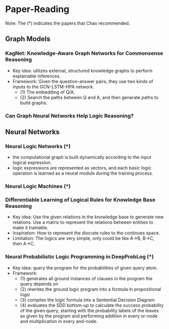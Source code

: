 # Paper-Reading

Note: The (*) indicates the papers that Chao recommended.

## Graph Models
 
### KagNet: Knowledge-Aware Graph Networks for Commonsense Reasoning
- Key idea: utilizes external, structured knowledge graphs to perform explainable inferences.
- Framework: Given the question-answer pairs, they use two kinds of inputs to the GCN-LSTM-HPA network.
   - (1) The embedding of Q/A.
   - (2) Search the paths between Q and A, and then generate paths to build graphs.  

### Can Graph Neural Networks Help Logic Reasoning?

## Neural Networks

### Neural Logic Networks (*)
- the computational graph is built dynamically according to the input logical expression.
- logic expressions are represented as vectors, and each basic logic operation is learned as a neural module during the training process. 
### Neural Logic Machines (*)

### Differentiable Learning of Logical Rules for Knowledge Base Reasoning 

- Key idea: Use the given relations in the knowledge base to generate new relations. Use a matrix to represent the relations between entities to make it trainable.
- Inspiration: How to represent the discrate rules to the continues space. 
- Limitation: The logics are very simple, only could be like A->B, B->C, then A->C.

### Neural Probabilistic Logic Programming in DeepProbLog (*)

- Key idea: query the program for the probabilities of given query atom.
- Framework: 
    - (1) generates all ground instances of clauses in the program the query depends on
    - (2) rewrites the ground logic program into a formula in propositional logic
    - (3) compiles the logic formula into a Sentential Decision Diagram
    - (4) evaluates the SDD bottom-up to calculate the success probability of the given query, starting with the probability labels of the leaves as given by the program and performing addition in every or-node and multiplication in every and-node.
 




